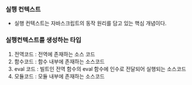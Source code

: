 ### 실행 컨텍스트 
- 실행 컨텍스트는 자바스크립트의 동작 원리를 담고 있는 핵심 개념이다. 

### 실행컨텍스트를 생성하는 타입
1. 전역코드 : 전역에 존재하는 소스 코드 
2. 함수코드 : 함수 내부에 존재하는 소스코드 
3. eval 코드 : 빌트인 전역 함수의 eval 함수에 인수로 전달되어 실행되는 소스코드 
4. 모듈코드 : 모듈 내부에 존재하는 소스코드 

